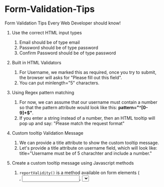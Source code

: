 # Form-Validation-Tips
Form Validation Tips Every Web Developer should know!

1. Use the correct HTML input types
   1. Email should be of type email
   2. Password should be of type password
   3. Confirm Password should be of type password

2. Built in HTML Validators
   1. For Username, we marked this as required, once you try to submit, the browser
  will asks for "Please fill out this field".
   2. You can put minlength="5" characters.

3. Using Regex pattern matching
    1. For now, we can assume that our username must contain a number so that the pattern attribute would look like this: **pattern="^[0-9]+$"**.
    2. If you enter a string instead of a number, then an HTML tooltip will pop up and say: "Please match the request format"

4. Custom tooltip Validation Message
    1. We can provide a title attribute to show the custom tooltip message.
    2. Let's provide a title attribute on username field, which will look like: title="Username must be of 5 charachter and include a number."

5. Create a custom tooltip message using Javascript methods
    1. `reportValidity()` is a method available on form elements (<form>, <input>, <select>, <textarea>, etc.) that triggers the browser's built-in HTML5 form validation and reports the validity of the form or an individual input element.
    2. `setCustomValidity(message)` is a method available on input elements (<input>, <select>, <textarea>) that allows you to set a custom validation message for that input. This method overrides the browser's default validation message for specific validation constraints (like required, pattern, etc.).
    3. Together, they provide a robust mechanism for client-side form validation in web applications.

6. Don't validate too early.
    1. Instead we should wait for user to tab to the next input or when the current input is not focused i.e user tab away from the current input
      -> We can do that by replacing onInput event handler to onChange event handler.

7. Specific validation messages
   1. Let's suppose the validation accept string and number both and it should be minimum 8 charchter. if user provides input as "james" then will error out saying you need to input number as well, if he types "james12" then will error out and say it should be off minimum 8 char. Each error will be shown when the user tabs off from the current input field.

8. Static height for error messages.
    1. Whenever error message is shown, some part of UI gets shift, so that visual shift doesn't look very appealing and also your form will be slightly bigger because it will give some room to those error messages. So to overcome this problem make sure to have some height and width provided to the error message.
